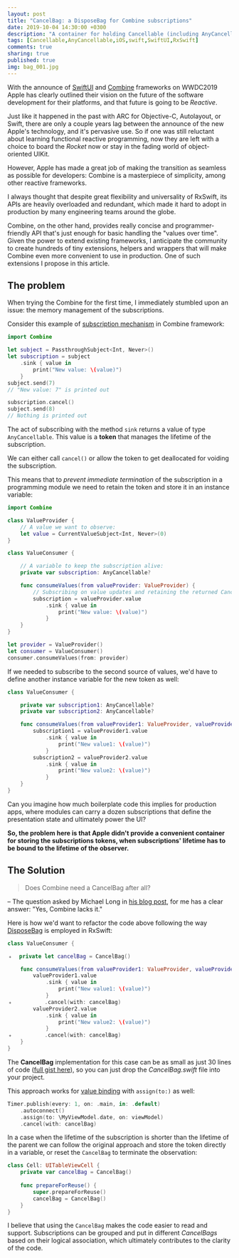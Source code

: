 ```yaml
---
layout: post
title: "CancelBag: a DisposeBag for Combine subscriptions"
date: 2019-10-04 14:30:00 +0300
description: "A container for holding Cancellable (including AnyCancellable) returned by Combine subscriptions. Inspired by DisposeBag from RxSwift"
tags: [Cancellable,AnyCancellable,iOS,swift,SwiftUI,RxSwift]
comments: true
sharing: true
published: true
img: bag_001.jpg
---
```


With the announce of [SwiftUI](https://developer.apple.com/documentation/swiftui/) and [Combine](https://developer.apple.com/documentation/combine) frameworks on WWDC2019 Apple has clearly outlined their vision on the future of the software development for their platforms, and that future is going to be *Reactive*.

Just like it happened in the past with ARC for Objective-C, Autolayout, or Swift, there are only a couple years lag between the announce of the new Apple's technology, and it's pervasive use. So if one was still reluctant about learning functional reactive programming, now they are left with a choice to board the *Rocket* now or stay in the fading world of object-oriented UIKit.

However, Apple has made a great job of making the transition as seamless as possible for developers: Combine is a masterpiece of simplicity, among other reactive frameworks.

I always thought that despite great flexibility and universality of RxSwift, its APIs are heavily overloaded and redundant, which made it hard to adopt in production by many engineering teams around the globe.

Combine, on the other hand, provides really concise and programmer-friendly API that's just enough for basic handling the "values over time". Given the power to extend existing frameworks, I anticipate the community to create hundreds of tiny extensions, helpers and wrappers that will make Combine even more convenient to use in production. One of such extensions I propose in this article.

## The problem

When trying the Combine for the first time, I immediately stumbled upon an issue: the memory management of the subscriptions.

Consider this example of [subscription mechanism](https://developer.apple.com/documentation/combine/receiving_and_handling_events_with_combine) in Combine framework:

```swift
import Combine

let subject = PassthroughSubject<Int, Never>()
let subscription = subject
    .sink { value in
        print("New value: \(value)")
    }
subject.send(7)
// "New value: 7" is printed out

subscription.cancel()
subject.send(8)
// Nothing is printed out
```

The act of subscribing with the method `sink` returns a value of type `AnyCancellable`. This value is a **token** that manages the lifetime of the subscription.

We can either call `cancel()` or allow the token to get deallocated for voiding the subscription.

This means that to *prevent immediate termination* of the subscription in a programming module we need to retain the token and store it in an instance variable:

```swift
import Combine

class ValueProvider {
    // A value we want to observe:
    let value = CurrentValueSubject<Int, Never>(0)
}

class ValueConsumer {

    // A variable to keep the subscription alive:
    private var subscription: AnyCancellable?

    func consumeValues(from valueProvider: ValueProvider) {
        // Subscribing on value updates and retaining the returned Cancellable token:
        subscription = valueProvider.value
            .sink { value in
                print("New value: \(value)")
            }
    }
}

let provider = ValueProvider()
let consumer = ValueConsumer()
consumer.consumeValues(from: provider)
```

If we needed to subscribe to the second source of values, we'd have to define another instance variable for the new token as well:

```swift
class ValueConsumer {

    private var subscription1: AnyCancellable?
    private var subscription2: AnyCancellable?

    func consumeValues(from valueProvider1: ValueProvider, valueProvider2: ValueProvider) {
        subscription1 = valueProvider1.value
            .sink { value in
                print("New value1: \(value)")
            }
        subscription2 = valueProvider2.value
            .sink { value in
                print("New value2: \(value)")
            }
    }
}
```

Can you imagine how much boilerplate code this implies for production apps, where modules can carry a dozen subscriptions that define the presentation state and ultimately power the UI?

**So, the problem here is that Apple didn't provide a convenient container for storing the subscriptions tokens, when subscriptions' lifetime has to be bound to the lifetime of the observer.**

## The Solution

> Does Combine need a CancelBag after all?

– The question asked by Michael Long in [his blog post](https://medium.com/better-programming/swift-5-1-and-combine-memory-management-a-problem-14a3eb49f7ae), for me has a clear answer: "Yes, Combine lacks it."

Here is how we'd want to refactor the code above following the way [DisposeBag](https://github.com/ReactiveX/RxSwift/blob/master/RxSwift/Disposables/DisposeBag.swift) is employed in RxSwift:

```swift
class ValueConsumer {

﹢  private let cancelBag = CancelBag()

    func consumeValues(from valueProvider1: ValueProvider, valueProvider2: ValueProvider) {
        valueProvider1.value
            .sink { value in
                print("New value1: \(value)")
            }
﹢          .cancel(with: cancelBag)
        valueProvider2.value
            .sink { value in
                print("New value2: \(value)")
            }
﹢          .cancel(with: cancelBag)
    }
}
```

The **CancelBag** implementation for this case can be as small as just 30 lines of code ([full gist here](https://gist.github.com/nalexn/9b53421f2900631176d7617e12eaa359)), so you can just drop the *CancelBag.swift* file into your project.

This approach works for [value binding](https://developer.apple.com/documentation/combine/publisher/3235801-assign) with `assign(to:)` as well:

```swift
Timer.publish(every: 1, on: .main, in: .default)
    .autoconnect()
    .assign(to: \MyViewModel.date, on: viewModel)
    .cancel(with: cancelBag)
```

In a case when the lifetime of the subscription is shorter than the lifetime of the parent we can follow the original approach and store the token directly in a variable, or reset the `CancelBag` to terminate the observation:

```swift
class Cell: UITableViewCell {
    private var cancelBag = CancelBag()
    
    func prepareForReuse() {
        super.prepareForReuse()
        cancelBag = CancelBag()
    }
}
```

I believe that using the `CancelBag` makes the code easier to read and support. Subscriptions can be grouped and put in different *CancelBags* based on their logical association, which ultimately contributes to the clarity of the code.
